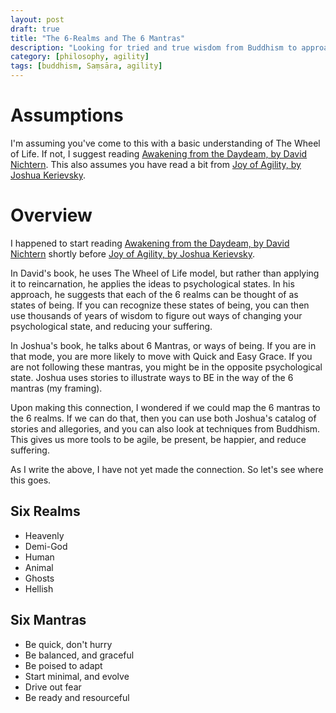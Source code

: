 ```yaml
---
layout: post
draft: true
title: "The 6-Realms and The 6 Mantras"
description: "Looking for tried and true wisdom from Buddhism to approach addressing challenges to being agile"
category: [philosophy, agility]
tags: [buddhism, Saṃsāra, agility]
---
```


# Assumptions

I'm assuming you've come to this with a basic understanding of The Wheel of Life. If not, I suggest reading
[Awakening from the Daydeam, by David Nichtern](https://a.co/d/b9oZRqe). This also assumes you have read a bit
from [Joy of Agility, by Joshua Kerievsky](https://a.co/d/ibE3zIX).

# Overview

I happened to start reading [Awakening from the Daydeam, by David Nichtern](https://a.co/d/b9oZRqe) shortly before
[Joy of Agility, by Joshua Kerievsky](https://a.co/d/ibE3zIX). 

In David's book, he uses The Wheel of Life model, but rather than applying it to reincarnation, he applies the 
ideas to psychological states. In his approach, he suggests that each of the 6 realms can be thought of as states
of being. If you can recognize these states of being, you can then use thousands of years of wisdom to figure out
ways of changing your psychological state, and reducing your suffering. 

In Joshua's book, he talks about 6 Mantras, or ways of being. If you are in that mode, you are more likely to
move with Quick and Easy Grace. If you are not following these mantras, you might be in the opposite psychological
state. Joshua uses stories to illustrate ways to BE in the way of the 6 mantras (my framing).

Upon making this connection, I wondered if we could map the 6 mantras to the 6 realms. If we can do that, then
you can use both Joshua's catalog of stories and allegories, and you can also look at techniques from Buddhism. 
This gives us more tools to be agile, be present, be happier, and reduce suffering.

As I write the above, I have not yet made the connection. So let's see where this goes.

## Six Realms
* Heavenly
* Demi-God
* Human
* Animal
* Ghosts
* Hellish

## Six Mantras
* Be quick, don't hurry 
* Be balanced, and graceful
* Be poised to adapt
* Start minimal, and evolve
* Drive out fear
* Be ready and resourceful


